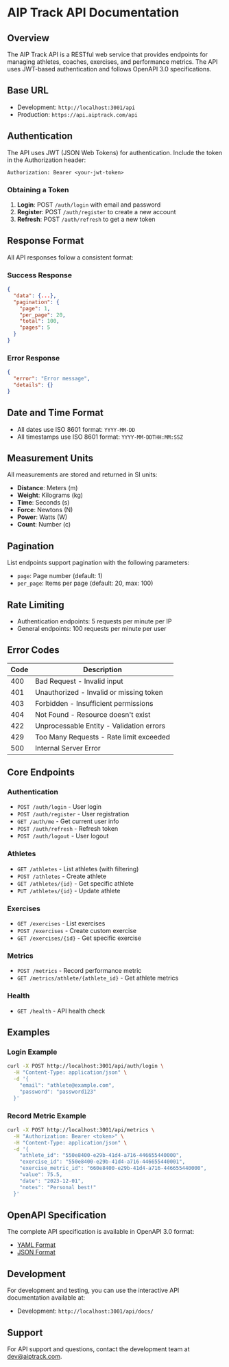 # AIP Track API Documentation

## Overview

The AIP Track API is a RESTful web service that provides endpoints for managing athletes, coaches, exercises, and performance metrics. The API uses JWT-based authentication and follows OpenAPI 3.0 specifications.

## Base URL

- Development: `http://localhost:3001/api`
- Production: `https://api.aiptrack.com/api`

## Authentication

The API uses JWT (JSON Web Tokens) for authentication. Include the token in the Authorization header:

```
Authorization: Bearer <your-jwt-token>
```

### Obtaining a Token

1. **Login**: POST `/auth/login` with email and password
2. **Register**: POST `/auth/register` to create a new account
3. **Refresh**: POST `/auth/refresh` to get a new token

## Response Format

All API responses follow a consistent format:

### Success Response
```json
{
  "data": {...},
  "pagination": {
    "page": 1,
    "per_page": 20,
    "total": 100,
    "pages": 5
  }
}
```

### Error Response
```json
{
  "error": "Error message",
  "details": {}
}
```

## Date and Time Format

- All dates use ISO 8601 format: `YYYY-MM-DD`
- All timestamps use ISO 8601 format: `YYYY-MM-DDTHH:MM:SSZ`

## Measurement Units

All measurements are stored and returned in SI units:

- **Distance**: Meters (m)
- **Weight**: Kilograms (kg)
- **Time**: Seconds (s)
- **Force**: Newtons (N)
- **Power**: Watts (W)
- **Count**: Number (c)

## Pagination

List endpoints support pagination with the following parameters:

- `page`: Page number (default: 1)
- `per_page`: Items per page (default: 20, max: 100)

## Rate Limiting

- Authentication endpoints: 5 requests per minute per IP
- General endpoints: 100 requests per minute per user

## Error Codes

| Code | Description |
|------|-------------|
| 400  | Bad Request - Invalid input |
| 401  | Unauthorized - Invalid or missing token |
| 403  | Forbidden - Insufficient permissions |
| 404  | Not Found - Resource doesn't exist |
| 422  | Unprocessable Entity - Validation errors |
| 429  | Too Many Requests - Rate limit exceeded |
| 500  | Internal Server Error |

## Core Endpoints

### Authentication
- `POST /auth/login` - User login
- `POST /auth/register` - User registration
- `GET /auth/me` - Get current user info
- `POST /auth/refresh` - Refresh token
- `POST /auth/logout` - User logout

### Athletes
- `GET /athletes` - List athletes (with filtering)
- `POST /athletes` - Create athlete
- `GET /athletes/{id}` - Get specific athlete
- `PUT /athletes/{id}` - Update athlete

### Exercises
- `GET /exercises` - List exercises
- `POST /exercises` - Create custom exercise
- `GET /exercises/{id}` - Get specific exercise

### Metrics
- `POST /metrics` - Record performance metric
- `GET /metrics/athlete/{athlete_id}` - Get athlete metrics

### Health
- `GET /health` - API health check

## Examples

### Login Example
```bash
curl -X POST http://localhost:3001/api/auth/login \
  -H "Content-Type: application/json" \
  -d '{
    "email": "athlete@example.com",
    "password": "password123"
  }'
```

### Record Metric Example
```bash
curl -X POST http://localhost:3001/api/metrics \
  -H "Authorization: Bearer <token>" \
  -H "Content-Type: application/json" \
  -d '{
    "athlete_id": "550e8400-e29b-41d4-a716-446655440000",
    "exercise_id": "550e8400-e29b-41d4-a716-446655440001",
    "exercise_metric_id": "660e8400-e29b-41d4-a716-446655440000",
    "value": 75.5,
    "date": "2023-12-01",
    "notes": "Personal best!"
  }'
```

## OpenAPI Specification

The complete API specification is available in OpenAPI 3.0 format:
- [YAML Format](../backend/openapi.yaml)
- [JSON Format](../backend/openapi.json)

## Development

For development and testing, you can use the interactive API documentation available at:
- Development: `http://localhost:3001/api/docs/`

## Support

For API support and questions, contact the development team at dev@aiptrack.com.
